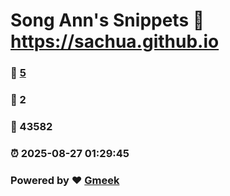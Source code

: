 # Song Ann's Snippets :link: https://sachua.github.io 
### :page_facing_up: [5](https://sachua.github.io/tag.html) 
### :speech_balloon: 2 
### :hibiscus: 43582 
### :alarm_clock: 2025-08-27 01:29:45 
### Powered by :heart: [Gmeek](https://github.com/Meekdai/Gmeek)
